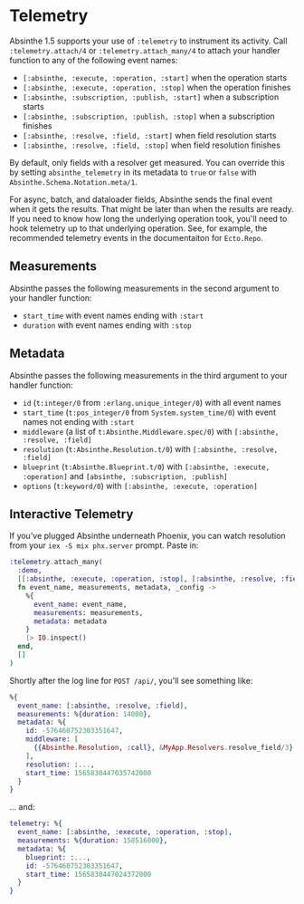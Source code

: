 # Telemetry

Absinthe 1.5 supports your use of `:telemetry` to instrument its activity.
Call `:telemetry.attach/4` or `:telemetry.attach_many/4` to attach your
handler function to any of the following event names:

- `[:absinthe, :execute, :operation, :start]` when the operation starts
- `[:absinthe, :execute, :operation, :stop]` when the operation finishes
- `[:absinthe, :subscription, :publish, :start]` when a subscription starts
- `[:absinthe, :subscription, :publish, :stop]` when a subscription finishes
- `[:absinthe, :resolve, :field, :start]` when field resolution starts
- `[:absinthe, :resolve, :field, :stop]` when field resolution finishes

By default, only fields with a resolver get measured. You can override this
by setting `absinthe_telemetry` in its metadata to `true` or `false` with
`Absinthe.Schema.Notation.meta/1`.

For async, batch, and dataloader fields, Absinthe sends the final event when
it gets the results. That might be later than when the results are ready. If
you need to know how long the underlying operation took, you'll need to hook
telemetry up to that underlying operation. See, for example, the recommended
telemetry events in the documentaiton for `Ecto.Repo`.

## Measurements

Absinthe passes the following measurements in the second argument to your
handler function:

- `start_time` with event names ending with `:start`
- `duration` with event names ending with `:stop`

## Metadata

Absinthe passes the following measurements in the third argument to your
handler function:

- `id` (`t:integer/0` from `:erlang.unique_integer/0`) with all event names
- `start_time` (`t:pos_integer/0` from `System.system_time/0`) with event names not ending with `:start`
- `middleware` (a list of `t:Absinthe.Middleware.spec/0`) with `[:absinthe, :resolve, :field]`
- `resolution` (`t:Absinthe.Resolution.t/0`) with `[:absinthe, :resolve, :field]`
- `blueprint` (`t:Absinthe.Blueprint.t/0`) with `[:absinthe, :execute, :operation]` and `[absinthe, :subscription, :publish]`
- `options` (`t:keyword/0`) with `[:absinthe, :execute, :operation]`

## Interactive Telemetry

If you've plugged Absinthe underneath Phoenix, you can watch resolution from
your `iex -S mix phx.server` prompt. Paste in:

```elixir
:telemetry.attach_many(
  :demo,
  [[:absinthe, :execute, :operation, :stop], [:absinthe, :resolve, :field, :stop]],
  fn event_name, measurements, metadata, _config ->
    %{
      event_name: event_name,
      measurements: measurements,
      metadata: metadata
    }
    |> IO.inspect()
  end,
  []
)
```

Shortly after the log line for `POST /api/`, you'll see something like:

```elixir
%{
  event_name: [:absinthe, :resolve, :field],
  measurements: %{duration: 14000},
  metadata: %{
    id: -576460752303351647,
    middleware: [
      {{Absinthe.Resolution, :call}, &MyApp.Resolvers.resolve_field/3}
    ],
    resolution: :...,
    start_time: 1565830447035742000
  }
}
```

... and:

```elixir
telemetry: %{
  event_name: [:absinthe, :execute, :operation, :stop],
  measurements: %{duration: 158516000},
  metadata: %{
    blueprint: :...,
    id: -576460752303351647,
    start_time: 1565830447024372000
  }
}
```
